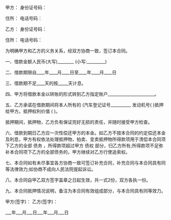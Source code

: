 
 


甲方： 身份证号码：


住所： 电话号码：


乙方： 身份证号码：


住所： 电话号码：


为明确甲方和乙方的义务关系，经双方协商一致，签订本合同。


一、借款金额人民币(大写)________ (小写:_________)


二、借款期限自____年____月____日至____年____月____日


三、借款期不足____天的按_____天计息。


四、甲方将借款本金以转账的形式转到乙方指定账户_______________________。


五、乙方承诺在借款期间将本人所有的 (汽车登记证号__________ 发动机号( )抵押给甲方。抵押权利价值 ( )。


抵押期间，抵押物，乙方负有保证完好无损的责任，并随时接受甲方检查。


六、借款到期日乙方应一次性偿还甲方的本金。如乙方不按本合同的约定偿还本金及利息，甲方有权依法处理抵押物，拍卖、变卖抵押物所得款项用于清偿本合同项下乙方的全部
债务
，所得款项超过甲方
债权
部分，归乙方所有;所得款项不足弥补本合同项下乙方的全部债务的，甲方继续对乙方行使追索权。


七、本合同如有未尽事宜各方协商一致可签订补充合同，补充合同与本合同具有同等法律效力;如协商不成向人民法院提起诉讼。


八、本合同自甲乙双方签字盖章之日起生效，共一式2份，双方各执一份。


九、本合同抵押情况说明，备注为本合同有效组成部分，与本合同具有同等效力。


甲方(签字)： 乙方(签字)：


___年___月___日___年___月___日
 


 

 
 
 
 
 
  


  
 

  


  


  
 
 
 
 

